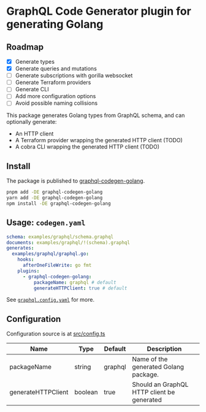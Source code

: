 # GraphQL Code Generator plugin for generating Golang

## Roadmap

- [x] Generate types
- [x] Generate queries and mutations
- [ ] Generate subscriptions with gorilla websocket
- [ ] Generate Terraform providers
- [ ] Generate CLI
- [ ] Add more configuration options
- [ ] Avoid possible naming collisions

This package generates Golang types from GraphQL schema, and can optionally generate:

- An HTTP client
- A Terraform provider wrapping the generated HTTP client (TODO)
- A cobra CLI wrapping the generated HTTP client (TODO)

## Install

The package is published to [graphql-codegen-golang](https://www.npmjs.com/package/graphql-codegen-golang).

```sh
pnpm add -DE graphql-codegen-golang
yarn add -DE graphql-codegen-golang
npm install -DE graphql-codegen-golang
```

## Usage: `codegen.yaml`

```yaml
schema: examples/graphql/schema.graphql
documents: examples/graphql/!(schema).graphql
generates:
  examples/graphql/graphql.go:
    hooks:
      afterOneFileWrite: go fmt
    plugins:
      - graphql-codegen-golang:
          packageName: graphql # default
          generateHTTPClient: true # default
```

See [`graphql.config.yaml`](/graphql.config.yaml) for more.

## Configuration

Configuration source is at [src/config.ts](/packages/graphql-codegen-golang/src/config.ts)

| Name               | Type    | Default | Description                                |
| ------------------ | ------- | ------- | ------------------------------------------ |
| packageName        | string  | graphql | Name of the generated Golang package.      |
| generateHTTPClient | boolean | true    | Should an GraphQL HTTP client be generated |
